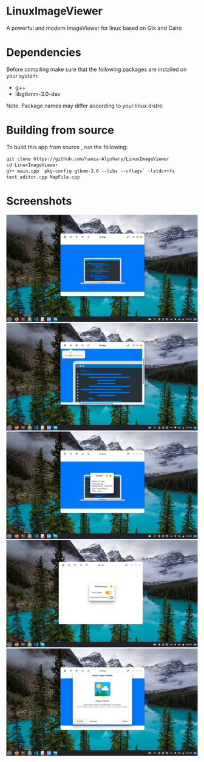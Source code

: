 # LinuxImageViewer
A powerful and modern ImageViewer for linux based on Gtk and Cairo

# Dependencies
Before compiling make sure that the following packages are installed on your system:
- g++
- libgtkmm-3.0-dev

Note: Package names may differ according to your linux distro

# Building from source
To build this app from source , run the following:
```
git clone https://github.com/hamza-Algohary/LinuxImageViewer
cd LinuxImageViewer
g++ main.cpp `pkg-config gtkmm-3.0 --libs --cflags` -lstdc++fs text_editor.cpp MapFile.cpp
```
# Screenshots
![](image-viewer-scr.png)
![](img-view-zoom.png)
![](about-img-viewer.png)
![](settings.png)
![](about-img.png)

